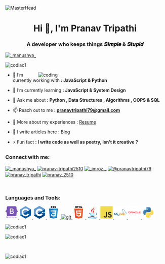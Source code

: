 ![MasterHead](https://visme.co/blog/wp-content/uploads/powerpoint-animation-how-to-add-animation-to-powerpoint.gif)

<h1 align="center">Hi 👋, I'm Pranav Tripathi</h1>
<h3 align="center">A developer who keeps things 𝑺𝒊𝒎𝒑𝒍𝒆 & 𝑺𝒕𝒖𝒑𝒊𝒅</h3>
<!--<img align="right" alt="Coding" width="400" height = "335" src="https://i.pinimg.com/originals/e4/26/70/e426702edf874b181aced1e2fa5c6cde.gif"> -->


<p align="left"> <a href="https://twitter.com/_manushya_" target="blank"><img src="https://img.shields.io/twitter/follow/_manushya_?logo=twitter&style=for-the-badge" alt="_manushya_" /> </p>
<p align="left"> </a><img src="https://komarev.com/ghpvc/?username=codiac1&label=Profile%20views&color=0e75b6&style=flat" alt="codiac1" /> </p>
<img align="right" alt="coding" width="400" src="https://user-images.githubusercontent.com/55389276/140866485-8fb1c876-9a8f-4d6a-98dc-08c4981eaf70.gif">

- 🔭 I’m currently working with **: JavaScript & Python**

- 🌱 I’m currently learning **: JavaScript & System Design**

- 💬 Ask me about **: Python , Data Structures , Algorithms , OOPS & SQL**

- 📫 Reach out to me **: pranavtripathi79@gmail.com**

- 📄 More about my experiences : <a href = "https://drive.google.com/file/d/1sgAAIKnkzdNtv-ypimota8DoXsqpZsK4/view?usp=sharing"> Resume </a>

- 📝 I write articles here : <a href='https://medium.com/@pranavtripathi79'>Blog</a>

- ⚡ Fun fact **: I write code as well as poetry, Isn't it creative ?**

<!-- BLOG-POST-LIST:START -->
<!-- BLOG-POST-LIST:END -->

<h3 align="left">Connect with me:</h3>
<p align="left">
<a href="https://twitter.com/_manushya_" target="blank"><img align="center" src="https://raw.githubusercontent.com/rahuldkjain/github-profile-readme-generator/master/src/images/icons/Social/twitter.svg" alt="_manushya_" height="30" width="40" /></a>
<a href="https://linkedin.com/in/pranav-tripathi2510" target="blank"><img align="center" src="https://raw.githubusercontent.com/rahuldkjain/github-profile-readme-generator/master/src/images/icons/Social/linked-in-alt.svg" alt="pranav-tripathi2510" height="30" width="40" /></a>
<a href="https://instagram.com/_imroz._" target="blank"><img align="center" src="https://raw.githubusercontent.com/rahuldkjain/github-profile-readme-generator/master/src/images/icons/Social/instagram.svg" alt="_imroz._" height="30" width="40" /></a>
<a href="https://medium.com/@pranavtripathi79" target="blank"><img align="center" src="https://raw.githubusercontent.com/rahuldkjain/github-profile-readme-generator/master/src/images/icons/Social/medium.svg" alt="@pranavtripathi79" height="30" width="40" /></a>
<a href="https://www.hackerrank.com/pranav_tripathi" target="blank"><img align="center" src="https://raw.githubusercontent.com/rahuldkjain/github-profile-readme-generator/master/src/images/icons/Social/hackerrank.svg" alt="pranav_tripathi" height="30" width="40" /></a>
<a href="https://www.leetcode.com/pranav_2510" target="blank"><img align="center" src="https://raw.githubusercontent.com/rahuldkjain/github-profile-readme-generator/master/src/images/icons/Social/leet-code.svg" alt="pranav_2510" height="30" width="40" /></a>
</p>
<br>
<h3 align="left">Languages and Tools:</h3>
<p align="left"> <a href="https://getbootstrap.com" target="_blank" rel="noreferrer"> <img src="https://raw.githubusercontent.com/devicons/devicon/master/icons/bootstrap/bootstrap-plain-wordmark.svg" alt="bootstrap" width="40" height="40"/> </a> <a href="https://www.cprogramming.com/" target="_blank" rel="noreferrer"> <img src="https://raw.githubusercontent.com/devicons/devicon/master/icons/c/c-original.svg" alt="c" width="40" height="40"/> </a> <a href="https://www.w3schools.com/cpp/" target="_blank" rel="noreferrer"> <img src="https://raw.githubusercontent.com/devicons/devicon/master/icons/cplusplus/cplusplus-original.svg" alt="cplusplus" width="40" height="40"/> </a> <a href="https://www.w3schools.com/css/" target="_blank" rel="noreferrer"> <img src="https://raw.githubusercontent.com/devicons/devicon/master/icons/css3/css3-original-wordmark.svg" alt="css3" width="40" height="40"/> </a> <a href="https://git-scm.com/" target="_blank" rel="noreferrer"> <img src="https://www.vectorlogo.zone/logos/git-scm/git-scm-icon.svg" alt="git" width="40" height="40"/> </a> <a href="https://www.w3.org/html/" target="_blank" rel="noreferrer"> <img src="https://raw.githubusercontent.com/devicons/devicon/master/icons/html5/html5-original-wordmark.svg" alt="html5" width="40" height="40"/> </a> <a href="https://www.java.com" target="_blank" rel="noreferrer"> <img src="https://raw.githubusercontent.com/devicons/devicon/master/icons/java/java-original.svg" alt="java" width="40" height="40"/> </a> <a href="https://developer.mozilla.org/en-US/docs/Web/JavaScript" target="_blank" rel="noreferrer"> <img src="https://raw.githubusercontent.com/devicons/devicon/master/icons/javascript/javascript-original.svg" alt="javascript" width="40" height="40"/> </a> <a href="https://www.mysql.com/" target="_blank" rel="noreferrer"> <img src="https://raw.githubusercontent.com/devicons/devicon/master/icons/mysql/mysql-original-wordmark.svg" alt="mysql" width="40" height="40"/> </a> <a href="https://www.oracle.com/" target="_blank" rel="noreferrer"> <img src="https://raw.githubusercontent.com/devicons/devicon/master/icons/oracle/oracle-original.svg" alt="oracle" width="40" height="40"/> </a> <a href="https://www.python.org" target="_blank" rel="noreferrer"> <img src="https://raw.githubusercontent.com/devicons/devicon/master/icons/python/python-original.svg" alt="python" width="40" height="40"/> </a> </p>

<p><img align="left" src="https://github-readme-stats.vercel.app/api/top-langs?username=codiac1&show_icons=true&locale=en&layout=compact" alt="codiac1" /></p>
<br>
<p>&nbsp;<img align="left" src="https://github-readme-stats.vercel.app/api?username=codiac1&show_icons=true&locale=en" alt="codiac1" /></p>
<br>
<p><img align="left" src="https://github-readme-streak-stats.herokuapp.com/?user=codiac1&" alt="codiac1" /></p>
